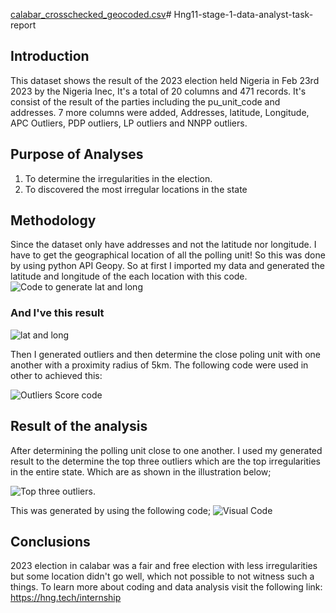 [calabar_crosschecked_geocoded.csv](https://github.com/user-attachments/files/16085947/calabar_crosschecked_geocoded.csv)# Hng11-stage-1-data-analyst-task-report
## Introduction 

This dataset shows the result of the 2023 election held Nigeria in Feb 23rd 2023 by the Nigeria Inec, It's a total of 20 columns and 471 records. It's consist of the result of the parties including the pu_unit_code and addresses. 7 more columns were added, Addresses, latitude, Longitude, APC Outliers, PDP outliers, LP outliers and NNPP outliers.

## Purpose of Analyses
1. To determine the irregularities in the election.
2. To discovered the most irregular locations in the state

## Methodology

Since the dataset only have addresses and not the latitude nor longitude. I have to get the geographical location of all the polling unit! So this was done by using python API Geopy.
So at first I imported my data and generated the latitude and longitude of the each location with this code.
![Code to generate lat and long](https://github.com/Danboko19/Hng11-stage-1-data-analyst-task-report-/assets/148493509/01449e83-acb8-449a-8d32-bcdffe070e31)

### And I've this result
![lat and long](https://github.com/Danboko19/Hng11-stage-1-data-analyst-task-report-/assets/148493509/0b7ef219-5185-4934-ad2b-7da0b3cc990e)

Then I generated outliers and then determine the close poling unit with one another with a proximity radius of 5km.
The following code were used in other to achieved this:

![Outliers Score code](https://github.com/Danboko19/Hng11-stage-1-data-analyst-task-report-/assets/148493509/b5cedb05-e5e9-4535-b7b8-a173215aeb21)

## Result of the analysis

After determining the polling unit close to one another. I used my generated result to the determine the top three outliers which are the top irregularities in the entire state. 
Which are as shown in the illustration below;

![Top three outliers](https://github.com/Danboko19/Hng11-stage-1-data-analyst-task-report-/assets/148493509/ac04bd28-1e8f-4fde-8e58-1f0c07de77cd).

This was generated by using the following code;
![Visual Code](https://github.com/Danboko19/Hng11-stage-1-data-analyst-task-report-/assets/148493509/6116c075-ce61-4630-9b89-8cf319921a11)

## Conclusions

2023 election in calabar was a fair and free election with less irregularities but some location didn't go well, which not possible to not witness such a things. 
To learn more about coding and data analysis visit the following link:
https://hng.tech/internship
